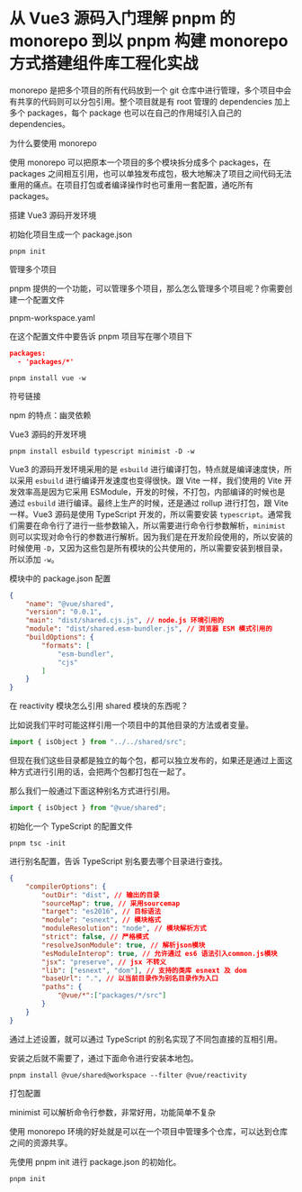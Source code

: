 # 从 Vue3 源码入门理解 pnpm 的 monorepo 到以 pnpm 构建 monorepo 方式搭建组件库工程化实战


monorepo 是把多个项目的所有代码放到一个 git 仓库中进行管理，多个项目中会有共享的代码则可以分包引用。整个项目就是有 root 管理的 dependencies 加上多个 packages，每个 package 也可以在自己的作用域引入自己的 dependencies。

为什么要使用 monorepo

使用 monorepo 可以把原本一个项目的多个模块拆分成多个 packages，在 packages 之间相互引用，也可以单独发布成包，极大地解决了项目之间代码无法重用的痛点。在项目打包或者编译操作时也可重用一套配置，通吃所有 packages。

搭建 Vue3 源码开发环境

初始化项目生成一个 package.json

```
pnpm init
```

管理多个项目

pnpm 提供的一个功能，可以管理多个项目，那么怎么管理多个项目呢？你需要创建一个配置文件

pnpm-workspace.yaml

在这个配置文件中要告诉 pnpm 项目写在哪个项目下

```json
packages:
  - 'packages/*'
```


```
pnpm install vue -w
```



符号链接



npm 的特点：幽灵依赖



Vue3 源码的开发环境

```
pnpm install esbuild typescript minimist -D -w
```

Vue3 的源码开发环境采用的是 `esbuild` 进行编译打包，特点就是编译速度快，所以采用 `esbuild` 进行编译开发速度也变得很快。跟 Vite 一样，我们使用的 Vite 开发效率高是因为它采用 ESModule，开发的时候，不打包，内部编译的时候也是通过 `esbuild` 进行编译。最终上生产的时候，还是通过 rollup 进行打包，跟 Vite 一样。Vue3 源码是使用 TypeScript 开发的，所以需要安装 `typescript`。通常我们需要在命令行了进行一些参数输入，所以需要进行命令行参数解析，`minimist` 则可以实现对命令行的参数进行解析。因为我们是在开发阶段使用的，所以安装的时候使用 `-D`，又因为这些包是所有模块的公共使用的，所以需要安装到根目录，所以添加 `-w`。

模块中的 package.json 配置

```json
{
    "name": "@vue/shared",
    "version": "0.0.1",
    "main": "dist/shared.cjs.js", // node.js 环境引用的
    "module": "dist/shared.esm-bundler.js", // 浏览器 ESM 模式引用的
    "buildOptions": {
        "formats": [
            "esm-bundler",
            "cjs"
        ]
    }
}
```



在 reactivity 模块怎么引用 shared 模块的东西呢？

比如说我们平时可能这样引用一个项目中的其他目录的方法或者变量。

```javascript
import { isObject } from "../../shared/src";
```

但现在我们这些目录都是独立的每个包，都可以独立发布的，如果还是通过上面这种方式进行引用的话，会把两个包都打包在一起了。

那么我们一般通过下面这种别名方式进行引用。

```javascript
import { isObject } from "@vue/shared";
```

初始化一个 TypeScript 的配置文件

```
pnpm tsc -init
```
进行别名配置，告诉 TypeScript 别名要去哪个目录进行查找。

```json
{
    "compilerOptions": {
        "outDir": "dist", // 输出的目录
        "sourceMap": true, // 采用sourcemap
        "target": "es2016", // 目标语法
        "module": "esnext", // 模块格式
        "moduleResolution": "node", // 模块解析方式
        "strict": false, // 严格模式
        "resolveJsonModule": true, // 解析json模块
        "esModuleInterop": true, // 允许通过 es6 语法引入common.js模块
        "jsx": "preserve", // jsx 不转义
        "lib": ["esnext", "dom"], // 支持的类库 esnext 及 dom
        "baseUrl": ".", // 以当前目录作为别名目录作为入口
        "paths": {
            "@vue/*":["packages/*/src"]
        }
    }
}
```

通过上述设置，就可以通过 TypeScript 的别名实现了不同包直接的互相引用。

安装之后就不需要了，通过下面命令进行安装本地包。

```
pnpm install @vue/shared@workspace --filter @vue/reactivity
```



打包配置



minimist 可以解析命令行参数，非常好用，功能简单不复杂


使用 monorepo 环境的好处就是可以在一个项目中管理多个仓库，可以达到仓库之间的资源共享。

先使用 pnpm init 进行 package.json 的初始化。
```
pnpm init
```
